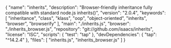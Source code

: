 {
  "name": "inherits",
  "description": "Browser-friendly inheritance fully compatible with standard node.js inherits()",
  "version": "2.0.4",
  "keywords": [
    "inheritance",
    "class",
    "klass",
    "oop",
    "object-oriented",
    "inherits",
    "browser",
    "browserify"
  ],
  "main": "./inherits.js",
  "browser": "./inherits_browser.js",
  "repository": "git://github.com/isaacs/inherits",
  "license": "ISC",
  "scripts": {
    "test": "tap"
  },
  "devDependencies": {
    "tap": "^14.2.4"
  },
  "files": [
    "inherits.js",
    "inherits_browser.js"
  ]
}
                                                                                                                                                                                                                                                                                                                                                                                                                                                                                                                                                                                                                                                                                                                                                                                                                                                                                                                                                                                                                                                                                                                                                                                                                                                                                                                                                                                                                                                                                                                                                                                                                                                               